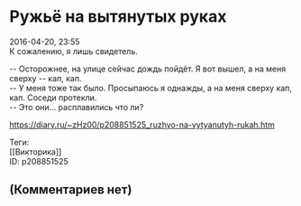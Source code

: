 Ружьё на вытянутых руках
========================

  
2016-04-20, 23:55  
 К сожалению, я лишь свидетель.   
   
 -- Осторожнее, на улице сейчас дождь пойдёт. Я вот вышел, а на меня сверху -- кап, кап.   
 -- У меня тоже так было. Просыпаюсь я однажды, а на меня сверху кап, кап. Соседи протекли.   
 -- Это они... расплавились что ли?   
  
<https://diary.ru/~zHz00/p208851525_ruzhyo-na-vytyanutyh-rukah.htm>  
  
Теги:  
[[Викторика]]  
ID: p208851525  


(Комментариев нет)
------------------